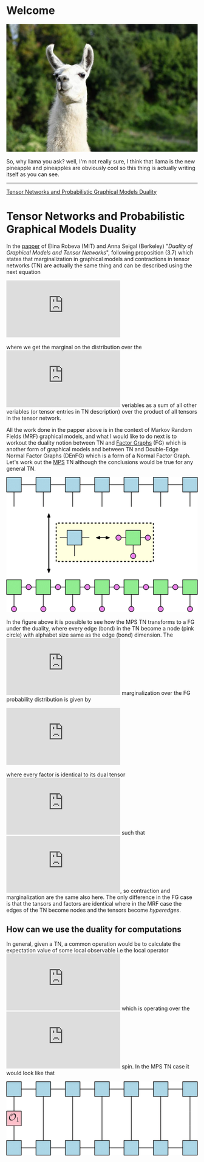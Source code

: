 # Welcome
![](llama.jpg)

So, why llama you ask?
well, I'm not really sure, I think that llama is the new pineapple and pineapples are obviously cool
so this thing is actually writing itself as you can see.

---

[Tensor Networks and Probabilistic Graphical Models Duality](#tensor-networks-and-probabilistic-graphical-models-duality) 


# Tensor Networks and Probabilistic Graphical Models Duality

In the [papper](https://arxiv.org/abs/1710.01437) of Elina Robeva (MIT) and Anna Seigal (Berkeley) "*Duality of Graphical Models and Tensor Networks*", following proposition (3.7) which states that marginalization in graphical models and contractions in tensor networks (TN) are actually the same thing and can be described using the next equation

![](https://latex.codecogs.com/gif.latex?P%28x_W%29%3D%5Csum_%7Bx_u%5Cin%20%5Cleft%20%5B%20n_u%20%5Cright%20%5D%3A%20u%5Cnotin%20W%7D%20%5Cprod_%7BC%5Cin%20%5Cmathcal%7BC%7D%7D%20%5Cleft%20%28T_C%20%5Cright%20%29_%7B%5Cleft%20%5C%7Bx_C%3Au%5CinC%20%5Cright%20%5C%7D%7D)

where we get the marginal on the distribution over the ![](https://latex.codecogs.com/gif.latex?x_W) veriables as a sum of all other veriables (or tensor entries in TN description) over the product of all tensors in the tensor network.

All the work done in the papper above is in the context of Markov Random Fields (MRF) graphical models, and what I would like to do next is to workout the duality notion between TN and [Factor Graphs](https://en.wikipedia.org/wiki/Factor_graph) (FG) which is another form of graphical models and between TN and Double-Edge Normal Factor Graphs (DEnFG) which is a form of a Normal Factor Graph. Let's work out the [MPS](https://en.wikipedia.org/wiki/Matrix_product_state) TN although the conclusions would be true for any general TN.
 
![](Figures/MPS_factor_graph-1.png)

In the figure above it is possible to see how the MPS TN transforms to a FG under the duality, where every edge (bond) in the TN become a node (pink circle) with alphabet size same as the edge (bond) dimension. The ![](https://latex.codecogs.com/gif.latex?x_i) marginalization over the FG probability distribution is given by

![](https://latex.codecogs.com/gif.latex?P%5Cleft%20%28%20x_i%20%5Cright%20%29%3D%5Cfrac%7B1%7D%7BZ%7D%5Csum_%7B%5Cleft%20%5C%7B%20x_j%3Aj%5Cneq%20i%20%5Cright%20%5C%7D%7D%5Cprod_%7Bf%5Cin%5Cmathcal%7BF%7D%7Df%5Cleft%20%28%20x_%7B%5Cpartial%20f%7D%20%5Cright%20%29)

where every factor is identical to its dual tensor ![](https://latex.codecogs.com/gif.latex?f%5Cleft%20%28%20x_%7B%5Cpartial%20f%7D%20%5Cright%20%29%3DT_C) such that ![](https://latex.codecogs.com/gif.latex?x_%7B%5Cpartial%20f%7D%20%3Dx_C), so contraction and marginalization are the same also here. The only difference in the FG case is that the tansors and factors are identical where in the MRF case the edges of the TN become nodes and the tensors become *hyperedges*.

## How can we use the duality for computations
In general, given a TN, a common operation would be to calculate the expectation value of some local observable i.e the local operator ![](https://latex.codecogs.com/gif.latex?%5Cmathcal%7BO%7D_i) which is operating over the ![](https://latex.codecogs.com/gif.latex?i%5E%7Bth%7D) spin. In the MPS TN case it would look like that

![](Figures/mps_expectetion-1.png)



